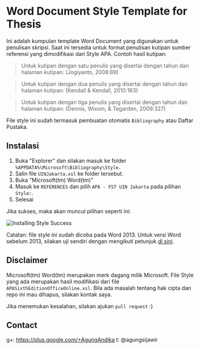 # Word Document Style Template for Thesis
Ini adalah kumpulan template Word Document yang digunakan untuk penulisan skripsi. Saat ini tersedia untuk format penulisan kutipan sumber referensi yang dimodifikasi dari Style APA.
Contoh hasil kutipan:
> Untuk kutipan dengan satu penulis yang disertai dengan tahun dan halaman kutipan:
> (Jogiyanto, 2008:89)

> Untuk kutipan dengan dua penulis yang disertai dengan tahun dan halaman kutipan:
> (Kendall & Kendall, 2010:163)

> Untuk kutipan dengan tiga penulis yang disertai dengan tahun dan halaman kutipan: 
> (Dennis, Wixom, & Tegarden, 2009:327)

File style ini sudah termasuk pembuatan otomatis `Bibliography` atau Daftar Pustaka.

## Instalasi
 1. Buka "Explorer" dan silakan masuk ke folder `%APPDATA%\Microsoft\Bibliography\Style.`
 2. Salin file `UINJakarta.xsl` ke folder tersebut.
 3. Buka "Microsoft(tm) Word(tm)"
 4. Masuk ke `REFERENCES` dan pilih `APA - FST UIN Jakarta` pada pilihan `Style:`.
 5. Selesai

Jika sukses, maka akan muncul pilihan seperti ini:

![Installing Style Success](http://i.imgbox.com/O7OpI1SH.png)

Catatan: file style ini sudah dicoba pada Word 2013. Untuk versi Word sebelum 2013, silakan uji sendiri dengan mengikuti petunjuk [di sini][1].

## Disclaimer
Microsoft(tm) Word(tm) merupakan merk dagang milik Microsoft. File Style yang ada merupakan hasil modifikasi dari file `APASixthEditionOfficeOnline.xsl`. Bila ada masalah tentang hak cipta dan repo ini mau dihapus, silakan kontak saya.

Jika menemukan kesalahan, silakan ajukan `pull request` :)

## Contact
g+: https://plus.google.com/+AgungAndika
t: @agungsijawir

[1]:https://msdn.microsoft.com/en-us/library/office/jj851016.aspx#Biblio_BuildBasicStyle "How to: Create Custom Bibliography Styles"